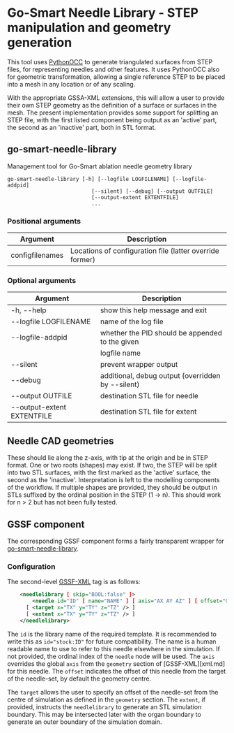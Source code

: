# Go-Smart Needle Library - STEP manipulation and geometry generation

This tool uses [PythonOCC](http://www.pythonocc.org/) to generate triangulated
surfaces from STEP files, for representing needles and other features. It uses
PythonOCC also for geometric transformation, allowing a single reference STEP to
be placed into a mesh in any location or of any scaling.

With the appropriate GSSA-XML extensions, this will allow a user to provide
their own STEP geometry as the definition of a surface or surfaces in the mesh.
The present implementation provides some support for splitting an STEP file,
with the first listed component being output as an 'active' part, the second as
an 'inactive' part, both in STL format.

## go-smart-needle-library

Management tool for Go-Smart ablation needle geometry library

    go-smart-needle-library [-h] [--logfile LOGFILENAME] [--logfile-addpid]
                               [--silent] [--debug] [--output OUTFILE]
                               [--output-extent EXTENTFILE]
                               ...

### Positional arguments

Argument            | Description
------------------- | ------------------
  configfilenames   |   Locations of configuration file (latter override former)

### Optional arguments

Argument                      | Description
----------------------------- | ------------------
  -h, --help                  | show this help message and exit
  --logfile LOGFILENAME       | name of the log file
  --logfile-addpid            | whether the PID should be appended to the given
                              | logfile name
  --silent                    | prevent wrapper output
  --debug                     | additional, debug output (overridden by --silent)
  --output OUTFILE            | destination STL file for needle
  --output-extent EXTENTFILE  | destination STL file for extent

## Needle CAD geometries

These should lie along the z-axis, with tip at the origin and be in STEP format.
One or two roots (shapes) may exist. If two, the STEP will be split into two STL
surfaces, with the first marked as the 'active' surface, the second as the
'inactive'. Interpretation is left to the modelling components of the workflow.
If multiple shapes are provided, they should be output in STLs suffixed by the
ordinal position in the STEP (1 &rarr; n). This should work for n &gt; 2 but has
not been fully tested.

## GSSF component

The corresponding GSSF component forms a fairly transparent wrapper for
[go-smart-needle-library](#go-smart-needle-library).

### Configuration

The second-level [GSSF-XML](../xml.md) tag is as follows:

```xml
    <needlelibrary [ skip="BOOL:false" ]>
        <needle id="ID" [ name="NAME" ] [ axis="AX AY AZ" ] [ offset="OX OY OZ" ]/>
      [ <target x="TX" y="TY" z="TZ" /> ]
      [ <extent x="TX" y="TY" z="TZ" /> ]
    </needlelibrary>
```

The `id` is the library name of the required template. It is recommended to
write this as `id="stock:ID"` for future compatibility. The name is a human
readable name to use to refer to this needle elsewhere in the simulation. If not
provided, the ordinal index of the `needle` node will be used. The `axis`
overrides the global `axis` from the `geometry` section of [GSSF-XML][xml.md]
for this needle. The `offset` indicates the offset of this needle from the
target of the needle-set, by default the geometry centre.

The `target` allows the user to specify an offset of the needle-set from the
centre of simulation as defined in the `geometry` section.
The `extent`, if provided, instructs the `needlelibrary` to generate an STL
simulation boundary. This may be intersected later with the organ boundary to
generate an outer boundary of the simulation domain.
